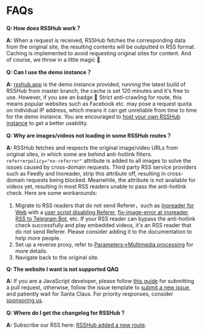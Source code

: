# FAQs

**Q: How does RSSHub work？**

**A:** When a request is received, RSSHub fetches the corresponding data from the original site, the resulting contents will be outputted in RSS format. Caching is implemented to avoid requesting original sites for content. And of course, we throw in a little magic 🎩.

**Q: Can I use the demo instance？**

**A:** [rsshub.app](https://rsshub.app) is the demo instance provided, running the latest build of RSSHub from master branch, the cache is set 120 minutes and it's free to use. However, if you see an badge <Badge type="danger">🚨 Strict anti-crawling</Badge> for route, this means popular websites such as Facebook etc. may pose a request quota on individual IP address, which means it can get unreliable from time to time for the demo instance. You are encouraged to [host your own RSSHub instance](/deploy/) to get a better usability.

**Q: Why are images/videos not loading in some RSSHub routes？**

**A:** RSSHub fetches and respects the original image/video URLs from original sites, in which some are behind anti-hotlink filters. `referrerpolicy="no-referrer"` attribute is added to all images to solve the issues caused by cross-domain requests. Third party RSS service providers such as Feedly and Inoreader, strip this attribute off, resulting in cross-domain requests being blocked. Meanwhile, the attribute is not available for videos yet, resulting in most RSS readers unable to pass the anti-hotlink check. Here are some workarounds:

1.  Migrate to RSS readers that do not send Referer，such as [Inoreader for Web](https://www.inoreader.com/) with a [user script disabling Referer](https://greasyfork.org/en/scripts/376884), [fix-image-error at inoreader](https://greasyfork.org/scripts/463461-fix-image-error-at-inoreader), [RSS to Telegram Bot](https://github.com/Rongronggg9/RSS-to-Telegram-Bot), etc. If your RSS reader can bypass the anti-hotlink check successfully and play embedded videos, it's an RSS reader that do not send Referer. Please consider adding it to the documentation to help more people.
2.  Set up a reverse proxy, refer to [Parameters->Multimedia processing](/parameter#multimedia-processing) for more details.
3.  Navigate back to the original site.

**Q: The website I want is not supported QAQ**

**A:** If you are a JavaScript developer, please follow [this guide](/joinus/quick-start) for submitting a pull request, otherwise, follow the issue template to [submit a new issue](https://github.com/DIYgod/RSSHub/issues/new?template=rss_request_en.md), and patiently wait for Santa Claus. For priority responses, consider [sponsoring us](/support).

**Q: Where do I get the changelog for RSSHub？**

**A:** Subscribe our RSS here: [RSSHub added a new route](/routes/program-update#rsshub).
